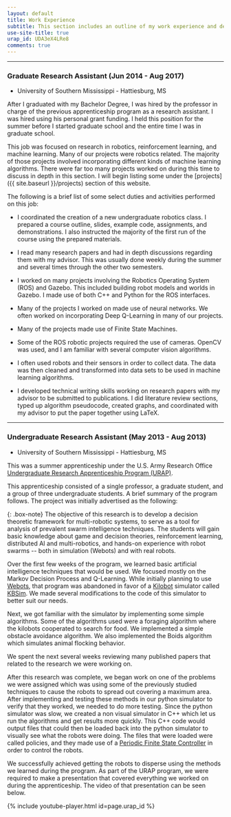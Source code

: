 ```yaml
---
layout: default
title: Work Experience
subtitle: This section includes an outline of my work experience and details of the various things I worked on.
use-site-title: true
urap_id: UDA3eX4LRe8
comments: true
---
```


***

### Graduate Research Assistant (Jun 2014 - Aug 2017)

 - University of Southern Mississippi - Hattiesburg, MS

 After I graduated with my Bachelor Degree, I was hired by the professor in charge of the previous apprenticeship program as a research assistant. I was hired using his personal grant funding. I held this position for the summer before I started graduate school and the entire time I was in graduate school.

 This job was focused on research in robotics, reinforcement learning, and machine learning. Many of our projects were robotics related. The majority of those projects involved incorporating different kinds of machine learning algorithms.  There were far too many projects worked on during this time to discuss in depth in this section. I will begin listing some under the [projects]({{ site.baseurl }}/projects) section of this website.

 The following is a brief list of some select duties and activities performed on this job:

 - I coordinated the creation of a new undergraduate robotics class. I prepared a course outline, slides, example code, assignments, and demonstrations. I also instructed the majority of the first run of the course using the prepared materials.

 - I read many research papers and had in depth discussions regarding them with my advisor. This was usually done weekly during the summer and several times through the other two semesters.

 - I worked on many projects involving the Robotics Operating System (ROS) and Gazebo. This included building robot models and worlds in Gazebo. I made use of both C++ and Python for the ROS interfaces.

 - Many of the projects I worked on made use of neural networks. We often worked on incorporating Deep Q-Learning in many of our projects.

 - Many of the projects made use of Finite State Machines.

 - Some of the ROS robotic projects required the use of cameras. OpenCV was used, and I am familiar with several computer vision algorithms.

 - I often used robots and their sensors in order to collect data. The data was then cleaned and transformed into data sets to be used in machine learning algorithms.

 - I developed technical writing skills working on research papers with my advisor to be submitted to publications. I did literature review sections, typed up algorithm pseudocode, created graphs, and coordinated with my advisor to put the paper together using LaTeX.

 ***

### Undergraduate Research Assistant (May 2013 - Aug 2013)

 - University of Southern Mississippi - Hattiesburg, MS

This was a summer apprenticeship under the U.S. Army Research Office [Undergraduate Research Apprenticeship Program (URAP)](http://www.usaeop.com/programs/apprenticeships/urap/).

This apprenticeship consisted of a single professor, a graduate student, and a group of three undergraduate students. A brief summary of the program follows. The project was initially advertised as the following:

{: .box-note}
The objective of this research is to develop a decision theoretic framework for multi-robotic systems, to serve as a tool for analysis of prevalent swarm intelligence techniques. The students will gain basic knowledge about game and decision theories, reinforcement learning, distributed AI and multi-robotics, and hands-on experience with robot swarms -- both in simulation (Webots) and with real robots.

Over the first few weeks of the program, we learned basic artificial intelligence techniques that would be used. We focused mostly on the Markov Decision Process and Q-Learning. While initially planning to use [Webots](https://en.wikipedia.org/wiki/Webots), that program was abandoned in favor of a [Kilobot](https://en.wikipedia.org/wiki/Kilobot) simulator called [KBSim](https://github.com/ajhalme/kbsim). We made several modifications to the code of this simulator to better suit our needs. 

Next, we got familiar with the simulator by implementing some simple algorithms. Some of the algorithms used were a foraging algorithm where the kilobots cooperated to search for food. We implemented a simple obstacle avoidance algorithm. We also implemented the Boids algorithm which simulates animal flocking behavior.

We spent the next several weeks reviewing many published papers that related to the research we were working on.

After this research was complete, we began work on one of the problems we were assigned which was using some of the previously studied techniques to cause the robots to spread out covering a maximum area. After implementing and testing these methods in our python simulator to verify that they worked, we needed to do more testing. Since the python simulator was slow, we created a non visual simulator in C++ which let us run the algorithms and get results more quickly. This C++ code would output files that could then be loaded back into the python simulator to visually see what the robots were doing. The files that were loaded were called policies, and they made use of a [Periodic Finite State Controller](https://papers.nips.cc/paper/4297-periodic-finite-state-controllers-for-efficient-pomdp-and-dec-pomdp-planning.pdf) in order to control the robots.

We successfully achieved getting the robots to disperse using the methods we learned during the program. As part of the URAP program, we were required to make a presentation that covered everything we worked on during the apprenticeship. The video of that presentation can be seen below. 

{% include youtube-player.html id=page.urap_id %}
